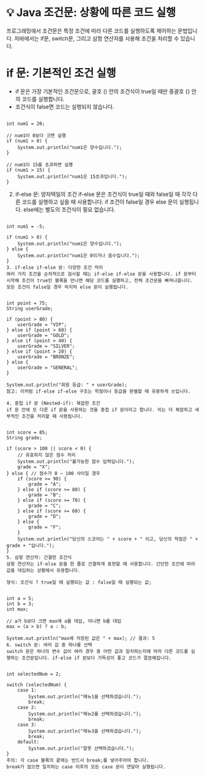 # 💡 Java 조건문: 상황에 따른 코드 실행
프로그래밍에서 조건문은 특정 조건에 따라 다른 코드를 실행하도록 제어하는 문법입니다. 
자바에서는 if문, switch문, 그리고 삼항 연산자를 사용해 조건을 처리할 수 있습니다.

# if 문: 기본적인 조건 실행
- if 문은 가장 기본적인 조건문으로, 괄호 () 안의 조건식이 true일 때만 중괄호 {} 안의 코드를 실행합니다. 
- 조건식이 false면 코드는 실행되지 않습니다.

```

int num1 = 20;

// num1이 0보다 크면 실행
if (num1 > 0) {
    System.out.println("num1은 양수입니다.");
}

// num1이 15를 초과하면 실행
if (num1 > 15) {
    System.out.println("num1은 15초과입니다.");
}
```
2. if-else 문: 양자택일의 조건
if-else 문은 조건식이 true일 때와 false일 때 각각 다른 코드를 실행하고 싶을 때 사용합니다. if 조건이 false일 경우 else 문이 실행됩니다. else에는 별도의 조건식이 필요 없습니다.


```

int num1 = -5;

if (num1 > 0) {
    System.out.println("num1은 양수입니다.");
} else {
    System.out.println("num1은 0이거나 음수입니다.");
}
3. if-else if-else 문: 다양한 조건 처리
여러 가지 조건을 순차적으로 검사할 때는 if-else if-else 문을 사용합니다. if 문부터 시작해 조건이 true인 블록을 만나면 해당 코드를 실행하고, 전체 조건문을 빠져나옵니다. 모든 조건이 false일 경우 마지막 else 문이 실행됩니다.
```
```

int point = 75;
String userGrade;

if (point > 80) {
    userGrade = "VIP";
} else if (point > 60) {
    userGrade = "GOLD";
} else if (point > 40) {
    userGrade = "SILVER";
} else if (point > 20) {
    userGrade = "BRONZE";
} else {
    userGrade = "GENERAL";
}

System.out.println("회원 등급: " + userGrade);
참고: 이처럼 if-else if-else 구조는 학점이나 등급을 판별할 때 유용하게 쓰입니다.

4. 중첩 if 문 (Nested-if): 복잡한 조건
if 문 안에 또 다른 if 문을 사용하는 것을 중첩 if 문이라고 합니다. 이는 더 복잡하고 세부적인 조건을 처리할 때 사용됩니다.
```
```

int score = 85;
String grade;

if (score > 100 || score < 0) {
    // 유효하지 않은 점수 처리
    System.out.println("불가능한 점수 입력입니다.");
    grade = "X";
} else { // 점수가 0 ~ 100 사이일 경우
    if (score >= 90) {
        grade = "A";
    } else if (score >= 80) {
        grade = "B";
    } else if (score >= 70) {
        grade = "C";
    } else if (score >= 60) {
        grade = "D";
    } else {
        grade = "F";
    }
    System.out.println("당신의 스코어는 " + score + " 이고, 당신의 학점은 " + grade + "입니다.");
}
5. 삼항 연산자: 간결한 조건식
삼항 연산자는 if-else 문을 한 줄로 간결하게 표현할 때 사용합니다. 간단한 조건에 따라 값을 대입하는 상황에서 유용합니다.

형식: 조건식 ? true일 때 실행되는 값 : false일 때 실행되는 값;
```
```

int a = 5;
int b = 3;
int max;

// a가 b보다 크면 max에 a를 대입, 아니면 b를 대입
max = (a > b) ? a : b;

System.out.println("max에 저장된 값은 " + max); // 결과: 5
6. switch 문: 여러 값 중 하나를 선택
switch 문은 하나의 변수 값이 여러 경우 중 어떤 값과 일치하는지에 따라 다른 코드를 실행하는 조건문입니다. if-else if 문보다 가독성이 좋고 코드가 깔끔해집니다.
```
```

int selectedNum = 2;

switch (selectedNum) {
    case 1:
        System.out.println("메뉴1을 선택하셨습니다.");
        break;
    case 2:
        System.out.println("메뉴2를 선택하셨습니다.");
        break;
    case 3:
        System.out.println("메뉴3을 선택하셨습니다.");
        break;
    default:
        System.out.println("잘못 선택하셨습니다.");
}
주의: 각 case 블록의 끝에는 반드시 break;를 넣어주어야 합니다. 
break가 없으면 일치하는 case 이후의 모든 case 문이 연달아 실행됩니다.
```